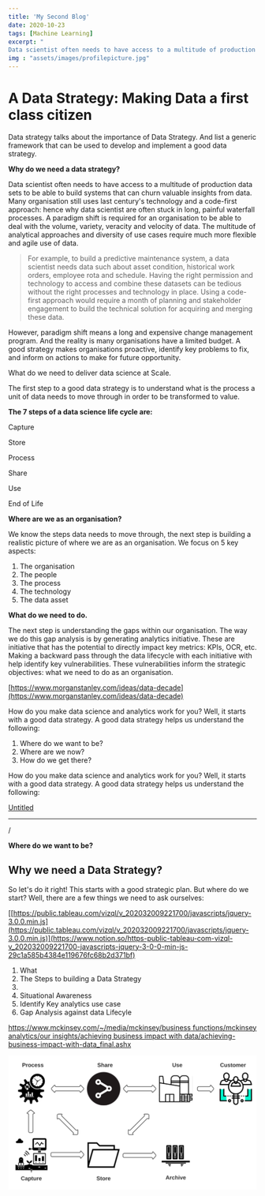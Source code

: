 ```yaml
---
title: 'My Second Blog'
date: 2020-10-23
tags: [Machine Learning]
excerpt: "
Data scientist often needs to have access to a multitude of production data sets to be able to build systems that can churn valuable insights from data. Many organisation still uses last century's technology and a code-first approach: hence why data scientist are often stuck in long, painful waterfall processes. A paradigm shift is required for an organisation to be able to deal with the volume, variety, veracity and velocity of data. The multitude of analytical approaches and diversity of use cases require much more flexible and agile use of data."
img : "assets/images/profilepicture.jpg"
---
```





# A Data Strategy: Making Data a first class citizen

Data strategy talks about the importance of Data Strategy. And list a generic framework that can be used to develop and implement a good data strategy.

**Why do we need a data strategy?**

Data scientist often needs to have access to a multitude of production data sets to be able to build systems that can churn valuable insights from data. Many organisation still uses last century's technology and a code-first approach: hence why data scientist are often stuck in long, painful waterfall processes. A paradigm shift is required for an organisation to be able to deal with the volume, variety, veracity and velocity of data. The multitude of analytical approaches and diversity of use cases require much more flexible and agile use of data.

> For example, to build a predictive maintenance system, a data scientist needs data such about asset condition, historical work orders, employee rota and schedule. Having the right permission and technology to access and combine these datasets can be tedious without the right processes and technology in place. Using a code-first approach would require a month of planning and stakeholder engagement to build the technical solution for acquiring and merging these data.

However, paradigm shift means a long and expensive change management program. And the reality is many organisations have a limited budget.  A good strategy makes organisations proactive, identify key problems to fix, and inform on actions to make for future opportunity.

What do we need to deliver data science at Scale.

The first step to a good data strategy is to understand what is the process a unit of data needs to move through in order to be transformed to value.

**The 7 steps of a data science life cycle are:**

Capture

Store

Process

Share

Use

End of Life


**Where are we as an organisation?**

We know the steps data needs to move through, the next step is building a realistic picture of where we are as an organisation. We focus on 5 key aspects:

1. The organisation
2. The people
3. The process
4. The technology
5. The data asset

**What do we need to do.**

The next step is understanding the gaps within our organisation. The way we do this gap analysis is by generating analytics initiative. These are initiative that has the potential to directly impact key metrics: KPIs, OCR, etc. Making a backward pass through the data lifecycle with each initiative with help identify key vulnerabilities. These vulnerabilities inform the strategic objectives: what we need to do as an organisation.



[https://www.morganstanley.com/ideas/data-decade](https://www.morganstanley.com/ideas/data-decade)


How do you make data science and analytics work for you? Well, it starts with a good data strategy. A good data strategy helps us understand the following:

1. Where do we want to be?
2. Where are we now?
3. How do we get there?

How do you make data science and analytics work for you? Well, it starts with a good data strategy. A good data strategy helps us understand the following:

[Untitled](https://www.notion.so/0591e29df24e42be90d09b041eea2ccb)

---

/

**Where do we want to be?**



## Why we need a Data Strategy?


So let's do it right! This starts with a good strategic plan. But where do we start? Well, there are a few things we need to ask ourselves:

[[https://public.tableau.com/vizql/v_202032009221700/javascripts/jquery-3.0.0.min.js](https://public.tableau.com/vizql/v_202032009221700/javascripts/jquery-3.0.0.min.js)](https://www.notion.so/https-public-tableau-com-vizql-v_202032009221700-javascripts-jquery-3-0-0-min-js-29c1a585b4384e119676fc68b2d371bf)

1. What 
2. The Steps to building a Data Strategy
3. 
4. Situational Awareness
5. Identify Key analytics use case
6. Gap Analysis against data Lifecyle


[https://www.mckinsey.com/~/media/mckinsey/business functions/mckinsey analytics/our insights/achieving business impact with data/achieving-business-impact-with-data_final.ashx](https://www.mckinsey.com/~/media/mckinsey/business%20functions/mckinsey%20analytics/our%20insights/achieving%20business%20impact%20with%20data/achieving-business-impact-with-data_final.ashx)


<img src="/images/Data_Lifecyle.svg" alt="Kiwi standing on oval" style="background-color: white">

